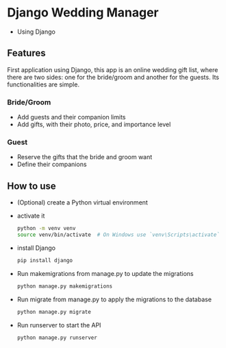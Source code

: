 # Django Wedding Manager
- Using Django

## Features
First application using Django, this app is an online wedding gift list, where there are two sides: one for the bride/groom and another for the guests.
Its functionalities are simple.
### Bride/Groom
- Add guests and their companion limits
- Add gifts, with their photo, price, and importance level

### Guest
- Reserve the gifts that the bride and groom want
- Define their companions

## How to use
- (Optional) create a Python virtual environment

- activate it
    ```bash
    python -m venv venv
    source venv/bin/activate  # On Windows use `venv\Scripts\activate`
    ```

- install Django
    ```bash
    pip install django
    ```

- Run makemigrations from manage.py to update the migrations
    ```bash
    python manage.py makemigrations
    ```

- Run migrate from manage.py to apply the migrations to the database
    ```bash
    python manage.py migrate
    ```

- Run runserver to start the API
    ```bash
    python manage.py runserver
    ```